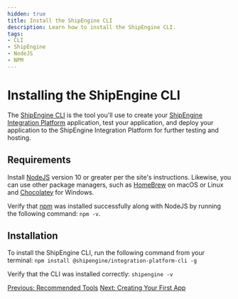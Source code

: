 ```yaml
---
hidden: true
title: Install the ShipEngine CLI
description: Learn how to install the ShipEngine CLI.
tags:
- CLI
- ShipEngine
- NodeJS
- NPM
---
```


Installing the ShipEngine CLI
==================
The [ShipEngine CLI](https://github.com/ShipEngine/shipengine-integration-platform-cli/#commands) is the tool you'll use to create your [ShipEngine Integration Platform](./index.md) application, test your application,
and deploy your application to the ShipEngine Integration Platform for further testing and hosting.


Requirements
------------
Install [NodeJS](https://nodejs.org) version 10 or greater per the site's instructions. Likewise, you can use other package managers, such as [HomeBrew](https://brew.sh/) on macOS or Linux and
[Chocolatey](https://chocolatey.org/) for Windows.

Verify that [npm](https://www.npmjs.com/) was installed successfully along with NodeJS by running the following command: `npm -v`.

Installation
-------------
To install the ShipEngine CLI, run the following command from your terminal:
`npm install @shipengine/integration-platform-cli -g`

Verify that the CLI was installed correctly:
`shipengine -v`

<div class="previous-next-nav">
  <a class="button button-small button-secondary" href="./tools/index.md">Previous: Recommended Tools</a>
  <a class="button button-small button-secondary" href="./create-first-app.md">Next: Creating Your First App</a>
</div>
